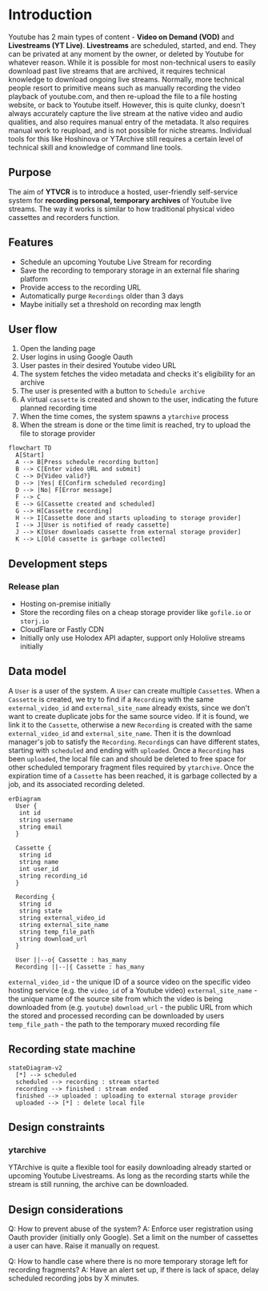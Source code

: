 # Introduction

Youtube has 2 main types of content - **Video on Demand (VOD)** and **Livestreams (YT Live)**. **Livestreams** are scheduled, started, and end. They can be privated at any moment by the owner, or deleted by Youtube for whatever reason. While it is possible for most non-technical users to easily download past live streams that are archived, it requires technical knowledge to download ongoing live streams.
Normally, more technical people resort to primitive means such as manually recording the video playback of youtube.com, and then re-upload the file to a file hosting website, or back to Youtube itself.
However, this is quite clunky, doesn't always accurately capture the live stream at the native video and audio qualities, and also requires manual entry of the metadata. It also requires manual work to reupload, and is not possible for niche streams. Individual tools for this like Hoshinova or YTArchive still requires a certain level of technical skill and knowledge of command line tools.

## Purpose

The aim of **YTVCR** is to introduce a hosted, user-friendly self-service system for **recording personal, temporary archives** of Youtube live streams. The way it works is similar to how traditional physical video cassettes and recorders function.

## Features

- Schedule an upcoming Youtube Live Stream for recording
- Save the recording to temporary storage in an external file sharing platform
- Provide access to the recording URL
- Automatically purge `Recordings` older than 3 days
- Maybe initially set a threshold on recording max length

## User flow

1. Open the landing page
2. User logins in using Google Oauth
3. User pastes in their desired Youtube video URL
4. The system fetches the video metadata and checks it's eligibility for an archive
5. The user is presented with a button to `Schedule archive`
6. A virtual `cassette` is created and shown to the user, indicating the future planned recording time
7. When the time comes, the system spawns a `ytarchive` process
8. When the stream is done or the time limit is reached, try to upload the file to storage provider

```mermaid
flowchart TD
  A[Start]
  A --> B[Press schedule recording button]
  B --> C[Enter video URL and submit]
  C --> D{Video valid?}
  D --> |Yes| E[Confirm scheduled recording]
  D --> |No| F[Error message]
  F --> C
  E --> G[Cassette created and scheduled]
  G --> H[Cassette recording]
  H --> I[Cassette done and starts uploading to storage provider]
  I --> J[User is notified of ready cassette]
  J --> K[User downloads cassette from external storage provider]
  K --> L[Old cassette is garbage collected]
```

## Development steps

### Release plan

- Hosting on-premise initially
- Store the recording files on a cheap storage provider like `gofile.io` or `storj.io`
- CloudFlare or Fastly CDN
- Initially only use Holodex API adapter, support only Hololive streams initially

## Data model

A `User` is a user of the system. A `User` can create multiple `Cassette`s.
When a `Cassette` is created, we try to find if a `Recording` with the same `external_video_id` and `external_site_name` already exists, since we don't want to create duplicate jobs for the same source video. If it is found, we link it to the `Cassette`, otherwise a new `Recording` is created with the same `external_video_id` and `external_site_name`. Then it is the download manager's job to satisfy the `Recording`.
`Recording`s can have different states, starting with `scheduled` and ending with `uploaded`.
Once a `Recording` has been `uploaded`, the local file can and should be deleted to free space for other scheduled temporary fragment files required by `ytarchive`.
Once the expiration time of a `Cassette` has been reached, it is garbage collected by a job, and its associated recording deleted.

```mermaid
erDiagram
  User {
   int id
   string username
   string email
  }

  Cassette {
   string id
   string name
   int user_id
   string recording_id
  }

  Recording {
   string id
   string state
   string external_video_id
   string external_site_name
   string temp_file_path
   string download_url
  }

  User ||--o{ Cassette : has_many
  Recording ||--|{ Cassette : has_many
```

`external_video_id` - the unique ID of a source video on the specific video hosting service (e.g. the `video_id` of a Youtube video)
`external_site_name` - the unique name of the source site from which the video is being downloaded from (e.g. `youtube`)
`download_url` - the public URL from which the stored and processed recording can be downloaded by users
`temp_file_path` - the path to the temporary muxed recording file

## Recording state machine

```mermaid
stateDiagram-v2
  [*] --> scheduled
  scheduled --> recording : stream started
  recording --> finished : stream ended
  finished --> uploaded : uploading to external storage provider
  uploaded --> [*] : delete local file
```

## Design constraints

### ytarchive

YTArchive is quite a flexible tool for easily downloading already started or upcoming Youtube Livestreams. As long as the recording starts while the stream is still running, the archive can be downloaded.

## Design considerations

Q: How to prevent abuse of the system?
A: Enforce user registration using Oauth provider (initially only Google). Set a limit on the number of cassettes a user can have. Raise it manually on request.

Q: How to handle case where there is no more temporary storage left for recording fragments?
A: Have an alert set up, if there is lack of space, delay scheduled recording jobs by X minutes.

